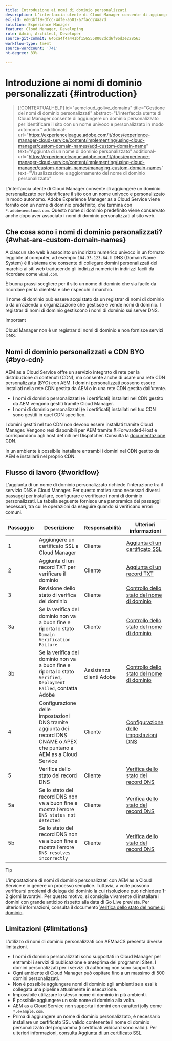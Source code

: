 ```yaml
---
title: Introduzione ai nomi di dominio personalizzati
description: L’interfaccia utente di Cloud Manager consente di aggiungere un dominio personalizzato per identificare il sito con un nome univoco e personalizzato in modo autonomo.
exl-id: ed03bff9-dfcc-4dfe-a501-a7facd24aa7d
solution: Experience Manager
feature: Cloud Manager, Developing
role: Admin, Architect, Developer
source-git-commit: 646ca4f4a441bf1565558002dcd6f96d3e228563
workflow-type: tm+mt
source-wordcount: '741'
ht-degree: 83%

---
```



# Introduzione ai nomi di dominio personalizzati {#introduction}

>[!CONTEXTUALHELP]
>id="aemcloud_golive_domains"
>title="Gestione dei nomi di dominio personalizzati"
>abstract="L’interfaccia utente di Cloud Manager consente di aggiungere un dominio personalizzato per identificare il sito con un nome univoco e personalizzato in modo autonomo."
>additional-url="https://experienceleague.adobe.com/it/docs/experience-manager-cloud-service/content/implementing/using-cloud-manager/custom-domain-names/add-custom-domain-name" text="Aggiunta di un nome di dominio personalizzato"
>additional-url="https://experienceleague.adobe.com/it/docs/experience-manager-cloud-service/content/implementing/using-cloud-manager/custom-domain-names/managing-custom-domain-names" text="Visualizzazione e aggiornamento del nome di dominio personalizzato"

L’interfaccia utente di Cloud Manager consente di aggiungere un dominio personalizzato per identificare il sito con un nome univoco e personalizzato in modo autonomo. Adobe Experience Manager as a Cloud Service viene fornito con un nome di dominio predefinito, che termina con `*.adobeaemcloud.com`. Questo nome di dominio predefinito viene conservato anche dopo aver associato i nomi di dominio personalizzati al sito web.

## Che cosa sono i nomi di dominio personalizzati? {#what-are-custom-domain-names}

A ciascun sito web è associato un indirizzo numerico univoco in un formato leggibile al computer, ad esempio `184.33.123.64`. Il DNS (Domain Name System) è il sistema che consente di collegare domini personalizzati del marchio ai siti web traducendo gli indirizzi numerici in indirizzi facili da ricordare come `wknd.com`.

È buona prassi scegliere per il sito un nome di dominio che sia facile da ricordare per la clientela e che rispecchi il marchio.

Il nome di dominio può essere acquistato da un registrar di nomi di dominio o da un’azienda o organizzazione che gestisce e vende nomi di dominio. I registrar di nomi di dominio gestiscono i nomi di dominio sui server DNS.

>[!IMPORTANT]
>
>Cloud Manager non è un registrar di nomi di dominio e non fornisce servizi DNS.

## Nomi di dominio personalizzati e CDN BYO {#byo-cdn}

AEM as a Cloud Service offre un servizio integrato di rete per la distribuzione di contenuti (CDN), ma consente anche di usare una rete CDN personalizzata (BYO) con AEM. I domini personalizzati possono essere installati nella rete CDN gestita da AEM o in una rete CDN gestita dall’utente.

* I nomi di dominio personalizzati (e i certificati) installati nel CDN gestito da AEM vengono gestiti tramite Cloud Manager.
* I nomi di dominio personalizzati (e i certificati) installati nel tuo CDN sono gestiti in quel CDN specifico.

I domini gestiti nel tuo CDN non devono essere installati tramite Cloud Manager. Vengono resi disponibili per AEM tramite X-Forwarded-Host e corrispondono agli host definiti nel Dispatcher. Consulta la [documentazione CDN](/help/implementing/dispatcher/cdn.md).

In un ambiente è possibile installare entrambi i domini nel CDN gestito da AEM e installarli nel proprio CDN.

## Flusso di lavoro {#workflow}

L’aggiunta di un nome di dominio personalizzato richiede l’interazione tra il servizio DNS e Cloud Manager. Per questo motivo sono necessari diversi passaggi per installare, configurare e verificare i nomi di dominio personalizzati. La tabella seguente fornisce una panoramica dei passaggi necessari, tra cui le operazioni da eseguire quando si verificano errori comuni.

| Passaggio | Descrizione | Responsabilità | Ulteriori informazioni |
|--- |--- |--- |---|
| 1 | Aggiungere un certificato SSL a Cloud Manager | Cliente | [Aggiunta di un certificato SSL](/help/implementing/cloud-manager/managing-ssl-certifications/add-ssl-certificate.md) |
| 2 | Aggiunta di un record TXT per verificare il dominio | Cliente | [Aggiunta di un record TXT](/help/implementing/cloud-manager/custom-domain-names/add-text-record.md) |
| 3 | Revisione dello stato di verifica del dominio | Cliente | [Controllo dello stato del nome di dominio](/help/implementing/cloud-manager/custom-domain-names/check-domain-name-status.md) |
| 3a | Se la verifica del dominio non va a buon fine e riporta lo stato `Domain Verification Failure` | Cliente | [Controllo dello stato del nome di dominio](/help/implementing/cloud-manager/custom-domain-names/check-domain-name-status.md) |
| 3b | Se la verifica del dominio non va a buon fine e riporta lo stato `Verified, Deployment Failed`, contatta Adobe | Assistenza clienti Adobe | [Controllo dello stato del nome di dominio](/help/implementing/cloud-manager/custom-domain-names/check-domain-name-status.md) |
| 4 | Configurazione delle impostazioni DNS tramite aggiunta dei record DNS CNAME o APEX che puntano a AEM as a Cloud Service | Cliente | [Configurazione delle impostazioni DNS](/help/implementing/cloud-manager/custom-domain-names/configure-dns-settings.md) |
| 5 | Verifica dello stato del record DNS | Cliente | [Verifica dello stato del record DNS](/help/implementing/cloud-manager/custom-domain-names/check-dns-record-status.md) |
| 5a | Se lo stato del record DNS non va a buon fine e mostra l’errore `DNS status not detected` | Cliente | [Verifica dello stato del record DNS](/help/implementing/cloud-manager/custom-domain-names/check-dns-record-status.md) |
| 5b | Se lo stato del record DNS non va a buon fine e mostra l’errore `DNS resolves incorrectly` | Cliente | [Verifica dello stato del record DNS](/help/implementing/cloud-manager/custom-domain-names/check-dns-record-status.md) |

>[!TIP]
>
>L’impostazione di nomi di dominio personalizzati con AEM as a Cloud Service è in genere un processo semplice. Tuttavia, a volte possono verificarsi problemi di delega del dominio la cui risoluzione può richiedere 1-2 giorni lavorativi. Per questo motivo, si consiglia vivamente di installare i domini con grande anticipo rispetto alla data di Go Live prevista. Per ulteriori informazioni, consulta il documento [Verifica dello stato del nome di dominio](/help/implementing/cloud-manager/custom-domain-names/check-domain-name-status.md).

## Limitazioni {#limitations}

L’utilizzo di nomi di dominio personalizzati con AEMaaCS presenta diverse limitazioni.

* I nomi di dominio personalizzati sono supportati in Cloud Manager per entrambi i servizi di publicazione e anteprima dei programmi Sites. I domini personalizzati per i servizi di authoring non sono supportati.
* Ogni ambiente di Cloud Manager può ospitare fino a un massimo di 500 domini personalizzati.
* Non è possibile aggiungere nomi di dominio agli ambienti se a essi è collegata una pipeline attualmente in esecuzione.
* Impossibile utilizzare lo stesso nome di dominio in più ambienti.
* È possibile aggiungere un solo nome di dominio alla volta.
* AEM as a Cloud Service non supporta i domini con caratteri jolly come `*.example.com`.
* Prima di aggiungere un nome di dominio personalizzato, è necessario installare un certificato SSL valido contenente il nome di dominio personalizzato del programma (i certificati wildcard sono validi). Per ulteriori informazioni, consulta [Aggiunta di un certificato SSL](/help/implementing/cloud-manager/managing-ssl-certifications/add-ssl-certificate.md).

